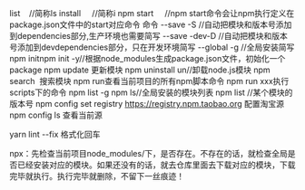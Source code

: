 list    //简称ls
install     //简称i
npm start     //npm start命令会让npm执行定义在package.json文件中的start对应命令
命令
--save  -S  //自动把模块和版本号添加到dependencies部分,生产环境也需要简写
--save  -dev-D  //自动把模块和版本号添加到devdependencies部分，只在开发环境简写
--global    -g  //全局安装简写
npm initnpm init -y//根据node_modules生成package.json文件，初始化一个package
npm update <Module Name>更新模块
npm uninstall <Module Name>un//卸载node.js模块
npm search <Module Name> 搜索模块
npm run查看当前项目的所有npm脚本命令
npm run xxx执行scripts下的命令
npm list -g npm ls//全局安装的模块列表
npm list <Module Name>//某个模块的版本号
npm config set registry https://registry.npm.taobao.org  配置淘宝源
npm config ls 查看当前源

yarn lint --fix
格式化回车

npx：先检查当前项目node_modules/下，是否存在。不存在的话，就检查全局是否已经安装对应的模块。如果还没有的话，就去仓库里面去下载对应的模块，下载完毕就执行。执行完毕就删除，不留下一丝痕迹！
